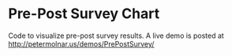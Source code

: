 # Pre-Post Survey Chart
Code to visualize pre-post survey results.
A live demo is posted at http://petermolnar.us/demos/PrePostSurvey/
